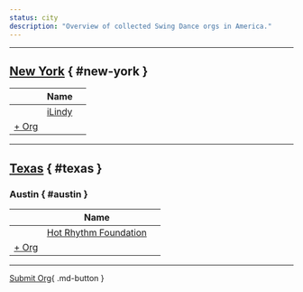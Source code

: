 ```yaml
---
status: city
description: "Overview of collected Swing Dance orgs in America."
---
```


---

## <a id=new-york></a>[New York](#new-york) { #new-york }

| | Name | |
| --- | --- | --- |
| | [iLindy](ilindy.md) |  |
| [+ Org](https://github.com/swingdance/orgs/issues/new?assignees=&labels=add+org&projects=&template=02-add_entity.yml&title=Add%20Org%3A%20en_US%20%E2%80%A2%20%3CName%3E&region=en_US&province=New%20York&city=New%20York)

---

## <a id=texas></a>[Texas](#texas) { #texas }

### <a id=austin></a>Austin { #austin }

| | Name | |
| --- | --- | --- |
| | [Hot Rhythm Foundation](hot-rhythm-foundation.md) |  |
| [+ Org](https://github.com/swingdance/orgs/issues/new?assignees=&labels=add+org&projects=&template=02-add_entity.yml&title=Add%20Org%3A%20en_US%20%E2%80%A2%20%3CName%3E&region=en_US&province=Texas&city=Austin)

---

[Submit Org](https://github.com/swingdance/orgs/issues/new?assignees=&labels=add+org&projects=&template=02-add_entity.yml&title=Add%20Org%3A%20en_US%20%E2%80%A2%20%3CName%3E&region=en_US&province=&city=){ .md-button }
